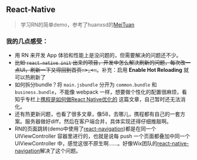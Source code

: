 ## React-Native
> 学习RN的简单demo，参考了huanxsd的[MeiTuan](https://github.com/huanxsd/MeiTuan)

### 我的几点感受：
 - 用 RN 来开发 App 体验和性能上是没问题的，但需要解决的问题还不少。
 - <del>比如 `react-native init` 出来的项目，开发中怎么解决刷新的问题，每次改一点UI，刷新一下又得回到首页::>_<::</del>。补充：启用 **Enable Hot Reloading** 就可以热刷新了
 - 如何拆分bundle？将 `main.jsbundle` 分开为 `common.bundle` 和 `business.bundle`，不能像 webpack 一样，想要做个性化的配置很麻烦，看知乎专栏上[携程是如何做React Native优化的](https://zhuanlan.zhihu.com/p/23715716) 这篇文章，自己暂时还无法消化。
 - 还有热更新问题，也看了很多文章，像58，去哪儿，携程都有自己的一套方案。服务器做好diff，然后在客户端合并，具体实现还得仔细推敲啊。
 - RN的页面跳转(demo中使用了[react-navigation](https://github.com/react-navigation/react-navigation))都是在同一个 UIViewController 容器里进行的，也就是说每 push 一个页面都叠加中同一个 UIViewController 中，感觉这很不原生啊......。好像Wix团队的[react-native-navigation](https://github.com/wix/react-native-navigation)解决了这个问题。
